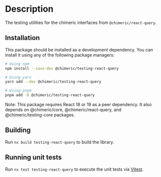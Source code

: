 # Description

The testing utilities for the chimeric interfaces from `@chimeric/react-query`.

## Installation

This package should be installed as a development dependency. You can install it using any of the following package managers:

```bash
# Using npm
npm install --save-dev @chimeric/testing-react-query

# Using yarn
yarn add --dev @chimeric/testing-react-query

# Using pnpm
pnpm add -D @chimeric/testing-react-query
```

Note: This package requires React 18 or 19 as a peer dependency. It also depends on @chimeric/core, @chimeric/react-query, and @chimeric/testing-core packages.

## Building

Run `nx build testing-react-query` to build the library.

## Running unit tests

Run `nx test testing-react-query` to execute the unit tests via [Vitest](https://vitest.dev/).
